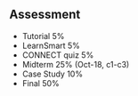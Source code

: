 ## Assessment
- Tutorial 5%
- LearnSmart 5%
- CONNECT quiz 5%
- Midterm 25% (Oct-18, c1-c3)
- Case Study 10%
- Final 50%
